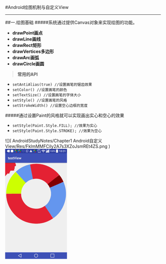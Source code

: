 #Android绘图机制与自定义View

----------
##一.绘图基础
#####系统通过提供Canvas对象来实现绘图的功能。
*	**drawPoint画点**
*	**drawLine画线**
*	**drawRect矩形**
*	**drawVertices多边形**
*	**drawArc画弧**
*	**drawCircle画圆**

>**常用的API**

*	`setAntiAlias(true) //设置画笔的锯齿效果`
*	`setColor() //设置画笔的颜色`
*	`setTextSize() //设置画笔的字体大小`
*	`setStyle() //设置画笔的风格`
*	`setStrokeWidth() //设置空心边框的宽度`

#####通过设置Paint的风格就可以实现画出实心和空心的效果
*	`setStyle(Paint.Style.FILL); //效果为实心`
*	`setStyle(Paint.Style.STROKE); //效果为空心`


![]( AndroidStudyNotes/Chapter1 Android自定义View/Res/FklmMMFCily2A7s3XZoJsmREt4ZS.png )![]( https://github.com/hyr0318/AndroidStudyNotes/blob/master/Chapter1%20Android%E8%87%AA%E5%AE%9A%E4%B9%89View/Res/FgMxjIomFOnoR4LLOdlVhmP_VVbc.png )

